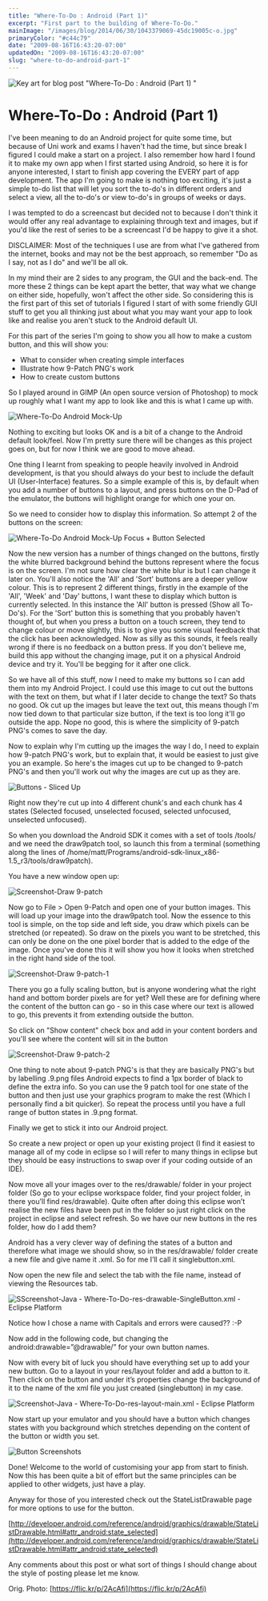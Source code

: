 ```yaml
---
title: "Where-To-Do : Android (Part 1)"
excerpt: "First part to the building of Where-To-Do."
mainImage: "/images/blog/2014/06/30/1043379069-45dc19005c-o.jpg"
primaryColor: "#c44c79"
date: "2009-08-16T16:43:20-07:00"
updatedOn: "2009-08-16T16:43:20-07:00"
slug: "where-to-do-android-part-1"
---
```

![Key art for blog post "Where-To-Do : Android (Part 1) "](/images/blog/2014/06/30/1043379069-45dc19005c-o.jpg)

# Where-To-Do : Android (Part 1) 

I've been meaning to do an Android project for quite some time, but because of Uni work and exams I haven't had the time, but since break I figured I could make a start on a project. I also remember how hard I found it to make my own app when I first started using Android, so here it is for anyone interested, I start to finish app covering the EVERY part of app development. The app I'm going to make is nothing too exciting, it's just a simple to-do list that will let you sort the to-do's in different orders and select a view, all the to-do's or view to-do's in groups of weeks or days.

I was tempted to do a screencast but decided not to because I don't think it would offer any real advantage to explaining through text and images, but if you'd like the rest of series to be a screencast I'd be happy to give it a shot.

DISCLAIMER: Most of the techniques I use are from what I've gathered from the internet, books and may not be the best approach, so remember "Do as I say, not as I do" and we'll be all ok.

In my mind their are 2 sides to any program, the GUI and the back-end. The more these 2 things can be kept apart the better, that way what we change on either side, hopefully, won't affect the other side. So considering this is the first part of this set of tutorials I figured I start of with some friendly GUI stuff to get you all thinking just about what you may want your app to look like and realise you aren't stuck to the Android default UI.

For this part of the series I'm going to show you all how to make a custom button, and this will show you: 

  * What to consider when creating simple interfaces
  * Illustrate how 9-Patch PNG's work
  * How to create custom buttons

So I played around in GIMP (An open source version of Photoshop) to mock up roughly what I want my app to look like and this is what I came up with. 

![Where-To-Do Android Mock-Up](/images/blog/2009/08/Where-To-Do-Android-MockUp.png)

Nothing to exciting but looks OK and is a bit of a change to the Android default look/feel. Now I'm pretty sure there will be changes as this project goes on, but for now I think we are good to move ahead.

One thing I learnt from speaking to people heavily involved in Android development, is that you should always do your best to include the default UI (User-Interface) features. So a simple example of this is, by default when you add a number of buttons to a layout, and press buttons on the D-Pad of the emulator, the buttons will highlight orange for which one your on.

So we need to consider how to display this information. So attempt 2 of the buttons on the screen: 

![Where-To-Do Android Mock-Up Focus + Button Selected](/images/blog/2009/08/Where-To-Do-Android-Mock-Up-2.png)

Now the new version has a number of things changed on the buttons, firstly the white blurred background behind the buttons represent where the focus is on the screen. I'm not sure how clear the white blur is but I can change it later on. You'll also notice the 'All' and 'Sort' buttons are a deeper yellow colour. This is to represent 2 different things, firstly in the example of the 'All', 'Week' and 'Day' buttons, I want these to display which button is currently selected. In this instance the 'All' button is pressed (Show all To-Do's). For the 'Sort' button this is something that you probably haven't thought of, but when you press a button on a touch screen, they tend to change colour or move slightly, this is to give you some visual feedback that the click has been acknowledged. Now as silly as this sounds, it feels really wrong if there is no feedback on a button press. If you don't believe me, build this app without the changing image, put it on a physical Android device and try it. You'll be begging for it after one click.

So we have all of this stuff, now I need to make my buttons so I can add them into my Android Project. I could use this image to cut out the buttons with the text on them, but what if I later decide to change the text? So thats no good. Ok cut up the images but leave the text out, this means though I'm now tied down to that particular size button, if the text is too long it'll go outside the app. Nope no good, this is where the simplicity of 9-patch PNG's comes to save the day.

Now to explain why I'm cutting up the images the way I do, I need to explain how 9-patch PNG's work, but to explain that, it would be easiest to just give you an example. So here's the images cut up to be changed to 9-patch PNG's and then you'll work out why the images are cut up as they are. 

![Buttons - Sliced Up](/images/blog/2009/08/Buttons-Sliced-Up.png)

Right now they're cut up into 4 different chunk's and each chunk has 4 states (Selected focused, unselected focused, selected unfocused, unselected unfocused).

So when you download the Android SDK it comes with a set of tools <Android SDK Directory>/tools/ and we need the draw9patch tool, so launch this from a terminal (something along the lines of /home/matt/Programs/android-sdk-linux_x86-1.5_r3/tools/draw9patch).

You have a new window open up: 

![Screenshot-Draw 9-patch](/images/blog/2009/08/Screenshot-Draw-9-patch.png)

Now go to File > Open 9-Patch and open one of your button images. This will load up your image into the draw9patch tool. Now the essence to this tool is simple, on the top side and left side, you draw which pixels can be stretched (or repeated). So draw on the pixels you want to be stretched, this can only be done on the one pixel border that is added to the edge of the image. Once you've done this it will show you how it looks when stretched in the right hand side of the tool. 

![Screenshot-Draw 9-patch-1](/images/blog/2009/08/Screenshot-Draw-9-patch-1.png)

There you go a fully scaling button, but is anyone wondering what the right hand and bottom border pixels are for yet? Well these are for defining where the content of the button can go - so in this case where our text is allowed to go, this prevents it from extending outside the button. 

So click on "Show content" check box and add in your content borders and you'll see where the content will sit in the button

![Screenshot-Draw 9-patch-2](/images/blog/2009/08/Screenshot-Draw-9-patch-2.png)

One thing to note about 9-patch PNG's is that they are basically PNG's but by labelling .9.png files Android expects to find a 1px border of black to define the extra info. So you can use the 9 patch tool for one state of the button and then just use your graphics program to make the rest (Which I personally find a bit quicker). So repeat the process until you have a full range of button states in .9.png format.

Finally we get to stick it into our Android project.

So create a new project or open up your existing project (I find it easiest to manage all of my code in eclipse so I will refer to many things in eclipse but they should be easy instructions to swap over if your coding outside of an IDE).

Now move all your images over to the res/drawable/ folder in your project folder (So go to your eclipse workspace folder, find your project folder, in there you’ll find res/drawable).  Quite often after doing this eclipse won’t realise the new files have been put in the folder so just right click on the project in eclipse and select refresh. So we have our new buttons in the res folder, how do I add them?

Android has a very clever way of defining the states of a button and therefore what image we should show, so in the res/drawable/ folder create a new file and give name it <Relevant Name>.xml. So for me I’ll call it singlebutton.xml.

Now open the new file and select the tab with the file name, instead of viewing the Resources tab.


![SScreenshot-Java - Where-To-Do-res-drawable-SingleButton.xml - Eclipse Platform](/images/blog/2009/08/Screenshot-Java-Where-To-Do-res-drawable-SingleButton.xml-Eclipse-Platform-.png)

Notice how I chose a name with Capitals and errors were caused?? :-P

Now add in the following code, but changing the android:drawable=”@drawable/<File name>” for your own button names.

Now with every bit of luck you should have everything set up to add your new button. Go to a layout in your res/layout folder and add a button to it. Then click on the button and under it’s properties change the background of it to the name of the xml file you just created (singlebutton) in my case.


![Screenshot-Java - Where-To-Do-res-layout-main.xml - Eclipse Platform](/images/blog/2009/08/Screenshot-Java-Where-To-Do-res-layout-main.xml-Eclipse-Platform-.png)

Now start up your emulator and you should have a button which changes states with you background which stretches depending on the content of the button or width you set.

![Button Screenshots](/images/blog/2009/08/Button-Screenshots.png)

Done! Welcome to the world of customising your app from start to finish. Now this has been quite a bit of effort but the same principles can be applied to other widgets, just have a play.

Anyway for those of you interested check out the StateListDrawable page for more options to use for the button.

[http://developer.android.com/reference/android/graphics/drawable/StateListDrawable.html#attr_android:state_selected](http://developer.android.com/reference/android/graphics/drawable/StateListDrawable.html#attr_android:state_selected)

Any comments about this post or what sort of things I should change about the style of posting please let me know.

Orig. Photo: [https://flic.kr/p/2AcAfi](https://flic.kr/p/2AcAfi)
